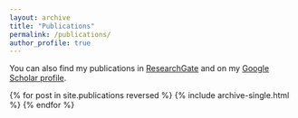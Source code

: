 ```yaml
---
layout: archive
title: "Publications"
permalink: /publications/
author_profile: true
---
```



You can also find my publications in <a href="https://www.researchgate.net/profile/Thi_Hoa_Nguyen4">ResearchGate</a> and on my <a href="https://scholar.google.de/citations?hl=de&user=B0J3wBwAAAAJ">Google Scholar profile</a>.


{% for post in site.publications reversed %}
  {% include archive-single.html %}
{% endfor %}
